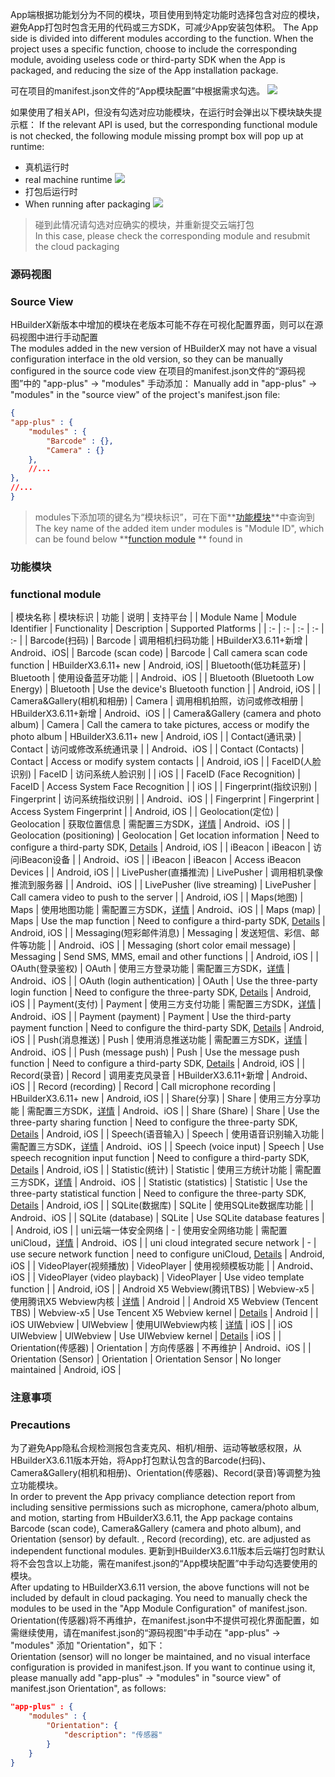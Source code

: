App端根据功能划分为不同的模块，项目使用到特定功能时选择包含对应的模块，避免App打包时包含无用的代码或三方SDK，可减少App安装包体积。
The App side is divided into different modules according to the function. When the project uses a specific function, choose to include the corresponding module, avoiding useless code or third-party SDK when the App is packaged, and reducing the size of the App installation package.

可在项目的manifest.json文件的“App模块配置”中根据需求勾选。
![](https://native-res.dcloud.net.cn/images/uniapp/manifest-modules.png)

如果使用了相关API，但没有勾选对应功能模块，在运行时会弹出以下模块缺失提示框：
If the relevant API is used, but the corresponding functional module is not checked, the following module missing prompt box will pop up at runtime:
- 真机运行时  
- real machine runtime
![](https://native-res.dcloud.net.cn/images/uniapp/modules/error-debug.png)
- 打包后运行时  
- When running after packaging
![](https://native-res.dcloud.net.cn/images/uniapp/modules/error-release.png)

> 碰到此情况请勾选对应确实的模块，并重新提交云端打包  
> In this case, please check the corresponding module and resubmit the cloud packaging


### 源码视图  
### Source View
HBuilderX新版本中增加的模块在老版本可能不存在可视化配置界面，则可以在源码视图中进行手动配置  
The modules added in the new version of HBuilderX may not have a visual configuration interface in the old version, so they can be manually configured in the source code view
在项目的manifest.json文件的“源码视图”中的 "app-plus" -> "modules" 手动添加：
Manually add in "app-plus" -> "modules" in the "source view" of the project's manifest.json file:
```json
{
"app-plus" : {
	"modules" : {
		"Barcode" : {},
		"Camera" : {}
	},
	//...
},
//...
}
```

> modules下添加项的键名为“模块标识”，可在下面**[功能模块](#功能模块)**中查询到  
> The key name of the added item under modules is "Module ID", which can be found below **[function module](#%E5%8A%9F%E8%83%BD%E6%A8%A1%E5%9D%97) ** found in


### 功能模块  
### functional module  

| 模块名称 | 模块标识 | 功能 | 说明 | 支持平台 |
| Module Name | Module Identifier | Functionality | Description | Supported Platforms |
| :- | :- | :- | :- | :- |
| Barcode(扫码) | Barcode | 调用相机扫码功能 | HBuilderX3.6.11+新增 | Android、iOS|
| Barcode (scan code) | Barcode | Call camera scan code function | HBuilderX3.6.11+ new | Android, iOS|
| Bluetooth(低功耗蓝牙) | Bluetooth | 使用设备蓝牙功能 |  | Android、iOS |
| Bluetooth (Bluetooth Low Energy) | Bluetooth | Use the device's Bluetooth function | | Android, iOS |
| Camera&Gallery(相机和相册) | Camera | 调用相机拍照，访问或修改相册 | HBuilderX3.6.11+新增 | Android、iOS |
| Camera&Gallery (camera and photo album) | Camera | Call the camera to take pictures, access or modify the photo album | HBuilderX3.6.11+ new | Android, iOS |
| Contact(通讯录) | Contact | 访问或修改系统通讯录 |  | Android、iOS |
| Contact (Contacts) | Contact | Access or modify system contacts | | Android, iOS |
| FaceID(人脸识别) | FaceID | 访问系统人脸识别 |  | iOS |
| FaceID (Face Recognition) | FaceID | Access System Face Recognition | | iOS |
| Fingerprint(指纹识别) | Fingerprint | 访问系统指纹识别 |  | Android、iOS |
| Fingerprint | Fingerprint | Access System Fingerprint | | Android, iOS |
| Geolocation(定位) | Geolocation | 获取位置信息 | 需配置三方SDK，[详情](app-geolocation.md) | Android、iOS |
| Geolocation (positioning) | Geolocation | Get location information | Need to configure a third-party SDK, [Details](app-geolocation.md) | Android, iOS |
| iBeacon | iBeacon | 访问iBeacon设备 |  | Android、iOS |
| iBeacon | iBeacon | Access iBeacon Devices | | Android, iOS |
| LivePusher(直播推流) | LivePusher | 调用相机录像推流到服务器 |  | Android、iOS |
| LivePusher (live streaming) | LivePusher | Call camera video to push to the server | | Android, iOS |
| Maps(地图) | Maps | 使用地图功能 | 需配置三方SDK，[详情](app-maps.md) | Android、iOS |
| Maps (map) | Maps | Use the map function | Need to configure a third-party SDK, [Details](app-maps.md) | Android, iOS |
| Messaging(短彩邮件消息) | Messaging | 发送短信、彩信、邮件等功能 |  | Android、iOS |
| Messaging (short color email message) | Messaging | Send SMS, MMS, email and other functions | | Android, iOS |
| OAuth(登录鉴权) | OAuth | 使用三方登录功能 | 需配置三方SDK，[详情](app-oauth.md) | Android、iOS |
| OAuth (login authentication) | OAuth | Use the three-party login function | Need to configure the three-party SDK, [Details](app-oauth.md) | Android, iOS |
| Payment(支付) | Payment | 使用三方支付功能 | 需配置三方SDK，[详情](app-payment.md) | Android、iOS |
| Payment (payment) | Payment | Use the third-party payment function | Need to configure the third-party SDK, [Details](app-payment.md) | Android, iOS |
| Push(消息推送) | Push | 使用消息推送功能 | 需配置三方SDK，[详情](app-push.md) | Android、iOS |
| Push (message push) | Push | Use the message push function | Need to configure a third-party SDK, [Details](app-push.md) | Android, iOS |
| Record(录音) | Record | 调用麦克风录音 | HBuilderX3.6.11+新增 | Android、iOS |
| Record (recording) | Record | Call microphone recording | HBuilderX3.6.11+ new | Android, iOS |
| Share(分享) | Share | 使用三方分享功能 | 需配置三方SDK，[详情](app-share.md) | Android、iOS |
| Share (Share) | Share | Use the three-party sharing function | Need to configure the three-party SDK, [Details](app-share.md) | Android, iOS |
| Speech(语音输入) | Speech | 使用语音识别输入功能 | 需配置三方SDK，[详情](app-speech.md) | Android、iOS |
| Speech (voice input) | Speech | Use speech recognition input function | Need to configure a third-party SDK, [Details](app-speech.md) | Android, iOS |
| Statistic(统计) | Statistic | 使用三方统计功能 | 需配置三方SDK，[详情](app-statistic.md) | Android、iOS |
| Statistic (statistics) | Statistic | Use the three-party statistical function | Need to configure the three-party SDK, [Details](app-statistic.md) | Android, iOS |
| SQLite(数据库) | SQLite | 使用SQLite数据库功能 |  | Android、iOS |
| SQLite (database) | SQLite | Use SQLite database features | | Android, iOS |
| uni云端一体安全网络 | - | 使用安全网络功能 | 需配置uniCloud，[详情](https://uniapp.dcloud.net.cn/uniCloud/secure-network) | Android、iOS |
| uni cloud integrated secure network | - | use secure network function | need to configure uniCloud, [Details](https://uniapp.dcloud.net.cn/uniCloud/secure-network) | Android, iOS |
| VideoPlayer(视频播放) | VideoPlayer | 使用视频模板功能 |  | Android、iOS |
| VideoPlayer (video playback) | VideoPlayer | Use video template function | | Android, iOS |
| Android X5 Webview(腾讯TBS) | Webview-x5 | 使用腾讯X5 Webview内核 | [详情](app-android-x5.md) | Android |
| Android X5 Webview (Tencent TBS) | Webview-x5 | Use Tencent X5 Webview kernel | [Details](app-android-x5.md) | Android |
| iOS UIWebview | UIWebview | 使用UIWebview内核 | [详情](app-ios-uiwebview.md) | iOS |
| iOS UIWebview | UIWebview | Use UIWebview kernel | [Details](app-ios-uiwebview.md) | iOS |
| Orientation(传感器) | Orientation | 方向传感器 | 不再维护 | Android、iOS |
| Orientation (Sensor) | Orientation | Orientation Sensor | No longer maintained | Android, iOS |


### 注意事项  
### Precautions  

<a id="bcor"/>

为了避免App隐私合规检测报包含麦克风、相机/相册、运动等敏感权限，从HBuilderX3.6.11版本开始，将App打包默认包含的Barcode(扫码)、Camera&Gallery(相机和相册)、Orientation(传感器)、Record(录音)等调整为独立功能模块。  
In order to prevent the App privacy compliance detection report from including sensitive permissions such as microphone, camera/photo album, and motion, starting from HBuilderX3.6.11, the App package contains Barcode (scan code), Camera&Gallery (camera and photo album), and Orientation (sensor) by default. , Record (recording), etc. are adjusted as independent functional modules.
更新到HBuilderX3.6.11版本后云端打包时默认将不会包含以上功能，需在manifest.json的“App模块配置”中手动勾选要使用的模块。  
After updating to HBuilderX3.6.11 version, the above functions will not be included by default in cloud packaging. You need to manually check the modules to be used in the "App Module Configuration" of manifest.json.
Orientation(传感器)将不再维护，在manifest.json中不提供可视化界面配置，如需继续使用，请在manifest.json的“源码视图”中手动在 "app-plus" -> "modules" 添加 "Orientation"，如下：  
Orientation (sensor) will no longer be maintained, and no visual interface configuration is provided in manifest.json. If you want to continue using it, please manually add "app-plus" -> "modules" in "source view" of manifest.json Orientation", as follows:
```json
"app-plus" : {
	"modules" : {
		"Orientation": {
			"description": "传感器"
		}
	}
}
```


